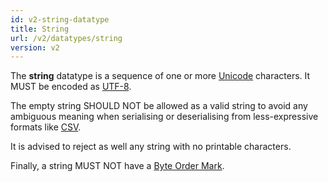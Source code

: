 ```yaml
---
id: v2-string-datatype
title: String
url: /v2/datatypes/string
version: v2
---
```


The **string** datatype is a sequence of one or more [Unicode](@unicode)
characters. It MUST be encoded as [UTF-8](@rfc3629).

The empty string SHOULD NOT be allowed as a valid string to avoid any ambiguous
meaning when serialising or deserialising from less-expressive formats like
[CSV](/rest-api#serialisation).

It is advised to reject as well any string with no printable characters.

Finally, a string MUST NOT have a [Byte Order
Mark](https://en.wikipedia.org/wiki/Byte_order_mark).
